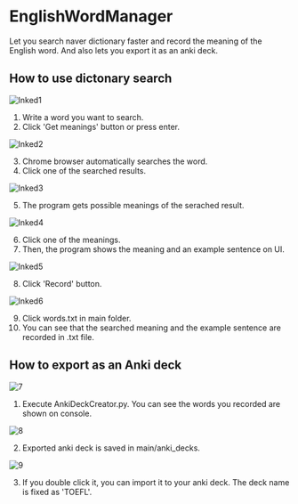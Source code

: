 # EnglishWordManager
 Let you search naver dictionary faster and record the meaning of the English word. And also lets you export it as an anki deck.
 
## How to use dictonary search

![Inked1](https://github.com/cjsj166/EnglishWordManager/assets/94033188/7746d304-e754-4dfc-8b48-d07a879952a7)

1. Write a word you want to search.
2. Click 'Get meanings' button or press enter.

![Inked2](https://github.com/cjsj166/EnglishWordManager/assets/94033188/d115d298-af95-4446-a284-053f819cf6e9)

3. Chrome browser automatically searches the word.
4. Click one of the searched results.

![Inked3](https://github.com/cjsj166/EnglishWordManager/assets/94033188/5e323784-e301-49d2-890e-490a2aad5bcb)

5. The program gets possible meanings of the serached result.

![Inked4](https://github.com/cjsj166/EnglishWordManager/assets/94033188/5c9723d1-f070-4ae5-818f-a30403a832e8)

6. Click one of the meanings.
7. Then, the program shows the meaning and an example sentence on UI.

![Inked5](https://github.com/cjsj166/EnglishWordManager/assets/94033188/fde93d21-8130-467c-b033-84dfbd8737e8)

8. Click 'Record' button.

![Inked6](https://github.com/cjsj166/EnglishWordManager/assets/94033188/02f88360-f386-4fca-9209-9b089520cde2)

9. Click words.txt in main folder.
10. You can see that the searched meaning and the example sentence are recorded in .txt file.

## How to export as an Anki deck

![7](https://github.com/cjsj166/EnglishWordManager/assets/94033188/55800aba-0ae3-4423-a902-77a0a924160d)

1. Execute AnkiDeckCreator.py. You can see the words you recorded are shown on console.

![8](https://github.com/cjsj166/EnglishWordManager/assets/94033188/53aae0c0-c2de-48a7-aea6-b7a7b987e3be)

2. Exported anki deck is saved in main/anki_decks.

![9](https://github.com/cjsj166/EnglishWordManager/assets/94033188/27a8e9d0-d592-4b79-950d-1d7c139965a7)

3. If you double click it, you can import it to your anki deck. The deck name is fixed as 'TOEFL'.
